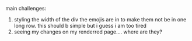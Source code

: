 main challenges:
1. styling the width of the div the emojis are in to make them not be in one long row. this should b simple but i guess i am too tired
2. seeing my changes on my renderred page.... where are they?
